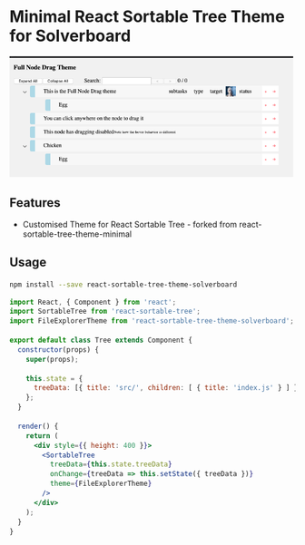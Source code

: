 # Minimal React Sortable Tree Theme for Solverboard
<img alt="theme appearance" src="./example-resource/main.png" width="500">

## Features
* Customised Theme for React Sortable Tree - forked from react-sortable-tree-theme-minimal

## Usage

```sh
npm install --save react-sortable-tree-theme-solverboard
```

```jsx
import React, { Component } from 'react';
import SortableTree from 'react-sortable-tree';
import FileExplorerTheme from 'react-sortable-tree-theme-solverboard';

export default class Tree extends Component {
  constructor(props) {
    super(props);

    this.state = {
      treeData: [{ title: 'src/', children: [ { title: 'index.js' } ] }],
    };
  }

  render() {
    return (
      <div style={{ height: 400 }}>
        <SortableTree
          treeData={this.state.treeData}
          onChange={treeData => this.setState({ treeData })}
          theme={FileExplorerTheme}
        />
      </div>
    );
  }
}
```
